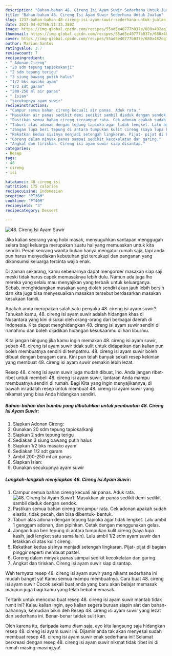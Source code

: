 ```yaml
---
description: "Bahan-bahan 48. Cireng Isi Ayam Suwir Sederhana Untuk Jualan"
title: "Bahan-bahan 48. Cireng Isi Ayam Suwir Sederhana Untuk Jualan"
slug: 1237-bahan-bahan-48-cireng-isi-ayam-suwir-sederhana-untuk-jualan
date: 2021-04-02T06:51:33.380Z
image: https://img-global.cpcdn.com/recipes/55ad5e40777b037e/680x482cq70/48-cireng-isi-ayam-suwir-foto-resep-utama.jpg
thumbnail: https://img-global.cpcdn.com/recipes/55ad5e40777b037e/680x482cq70/48-cireng-isi-ayam-suwir-foto-resep-utama.jpg
cover: https://img-global.cpcdn.com/recipes/55ad5e40777b037e/680x482cq70/48-cireng-isi-ayam-suwir-foto-resep-utama.jpg
author: Marian Santos
ratingvalue: 3.7
reviewcount: 7
recipeingredient:
- " Adonan Cireng"
- "20 sdm tepung tapiokakanji"
- "2 sdm tepung terigu"
- "3 siung bawang putih halus"
- "1/2 bks masako ayam"
- "1/2 sdt garam"
- "200-250 ml air panas"
- " Isian"
- "secukupnya ayam suwir"
recipeinstructions:
- "Campur semua bahan cireng kecuali air panas. Aduk rata."
- "Masukkan air panas sedikit demi sedikit sambil diaduk dengan sendok."
- "Pastikan semua bahan cireng tercampur rata. Cek adonan apakah sudah elastis, tidak pecah, dan bisa dibentuk- bentuk."
- "Taburi alas adonan dengan tepung tapioka agar tidak lengket. Lalu ambil 1 genggam adonan, dan pipihkan. Cetak dengan menggunakan gelas."
- "Jangan lupa beri tepung di antara tumpukan kulit cireng (saya lupa kasih, jadi lengket satu sama lain). Lalu ambil 1/2 sdm ayam suwir dan letakkan di atas kulit cireng."
- "Rekatkan kedua sisinya menjadi setengah lingkaran. Pijat- pijat di bagian pinggir seperti membuat pastel."
- "Goreng dalam minyak panas sampai sedikit kecokelatan dan garing."
- "Angkat dan tiriskan. Cireng isi ayam suwir siap disantap."
categories:
- Resep
tags:
- 48
- cireng
- isi

katakunci: 48 cireng isi 
nutrition: 175 calories
recipecuisine: Indonesian
preptime: "PT36M"
cooktime: "PT40M"
recipeyield: "3"
recipecategory: Dessert

---
```



![48. Cireng Isi Ayam Suwir](https://img-global.cpcdn.com/recipes/55ad5e40777b037e/680x482cq70/48-cireng-isi-ayam-suwir-foto-resep-utama.jpg)

Jika kalian seorang yang hobi masak, menyuguhkan santapan menggugah selera bagi keluarga merupakan suatu hal yang memuaskan untuk kita sendiri. Peran seorang  wanita bukan hanya mengatur rumah saja, tapi anda pun harus menyediakan kebutuhan gizi tercukupi dan panganan yang dikonsumsi keluarga tercinta wajib enak.

Di zaman  sekarang, kamu sebenarnya dapat mengorder masakan siap saji meski tidak harus capek memasaknya lebih dulu. Namun ada juga lho mereka yang selalu mau menyajikan yang terbaik untuk keluarganya. Sebab, menghidangkan masakan yang diolah sendiri akan jauh lebih bersih dan kita juga bisa menyesuaikan masakan tersebut berdasarkan masakan kesukaan famili. 



Apakah anda merupakan salah satu penyuka 48. cireng isi ayam suwir?. Tahukah kamu, 48. cireng isi ayam suwir adalah hidangan khas di Nusantara yang kini disukai oleh orang-orang dari berbagai daerah di Indonesia. Kita dapat menghidangkan 48. cireng isi ayam suwir sendiri di rumahmu dan boleh dijadikan hidangan kesukaanmu di hari liburmu.

Kita jangan bingung jika kamu ingin memakan 48. cireng isi ayam suwir, sebab 48. cireng isi ayam suwir tidak sulit untuk didapatkan dan kalian pun boleh membuatnya sendiri di tempatmu. 48. cireng isi ayam suwir boleh dibuat dengan beragam cara. Kini pun telah banyak sekali resep kekinian yang membuat 48. cireng isi ayam suwir semakin lebih lezat.

Resep 48. cireng isi ayam suwir juga mudah dibuat, lho. Anda jangan ribet-ribet untuk membeli 48. cireng isi ayam suwir, lantaran Anda mampu membuatnya sendiri di rumah. Bagi Kita yang ingin menyajikannya, di bawah ini adalah resep untuk membuat 48. cireng isi ayam suwir yang nikamat yang bisa Anda hidangkan sendiri.

<!--inarticleads1-->

##### Bahan-bahan dan bumbu yang dibutuhkan untuk pembuatan 48. Cireng Isi Ayam Suwir:

1. Siapkan  Adonan Cireng:
1. Gunakan 20 sdm tepung tapioka/kanji
1. Siapkan 2 sdm tepung terigu
1. Sediakan 3 siung bawang putih halus
1. Siapkan 1/2 bks masako ayam
1. Sediakan 1/2 sdt garam
1. Ambil 200-250 ml air panas
1. Siapkan  Isian:
1. Gunakan secukupnya ayam suwir




<!--inarticleads2-->

##### Langkah-langkah menyiapkan 48. Cireng Isi Ayam Suwir:

1. Campur semua bahan cireng kecuali air panas. Aduk rata.
<img src="https://img-global.cpcdn.com/steps/7cf5c2d0551d1d8b/160x128cq70/48-cireng-isi-ayam-suwir-langkah-memasak-1-foto.jpg" alt="48. Cireng Isi Ayam Suwir">1. Masukkan air panas sedikit demi sedikit sambil diaduk dengan sendok.
1. Pastikan semua bahan cireng tercampur rata. Cek adonan apakah sudah elastis, tidak pecah, dan bisa dibentuk- bentuk.
1. Taburi alas adonan dengan tepung tapioka agar tidak lengket. Lalu ambil 1 genggam adonan, dan pipihkan. Cetak dengan menggunakan gelas.
1. Jangan lupa beri tepung di antara tumpukan kulit cireng (saya lupa kasih, jadi lengket satu sama lain). Lalu ambil 1/2 sdm ayam suwir dan letakkan di atas kulit cireng.
1. Rekatkan kedua sisinya menjadi setengah lingkaran. Pijat- pijat di bagian pinggir seperti membuat pastel.
1. Goreng dalam minyak panas sampai sedikit kecokelatan dan garing.
1. Angkat dan tiriskan. Cireng isi ayam suwir siap disantap.




Wah ternyata resep 48. cireng isi ayam suwir yang nikamt sederhana ini mudah banget ya! Kamu semua mampu membuatnya. Cara buat 48. cireng isi ayam suwir Cocok sekali buat anda yang baru akan belajar memasak maupun juga bagi kamu yang telah hebat memasak.

Tertarik untuk mencoba buat resep 48. cireng isi ayam suwir mantab tidak rumit ini? Kalau kalian ingin, ayo kalian segera buruan siapin alat dan bahan-bahannya, kemudian bikin deh Resep 48. cireng isi ayam suwir yang lezat dan sederhana ini. Benar-benar taidak sulit kan. 

Oleh karena itu, daripada kamu diam saja, ayo kita langsung saja hidangkan resep 48. cireng isi ayam suwir ini. Dijamin anda tak akan menyesal sudah membuat resep 48. cireng isi ayam suwir enak sederhana ini! Selamat berkreasi dengan resep 48. cireng isi ayam suwir nikmat tidak ribet ini di rumah masing-masing,ya!.

